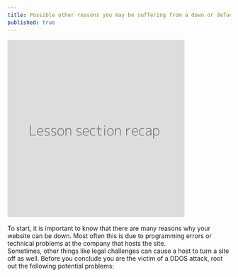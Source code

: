 ```yaml
---
title: Possible other reasons you may be suffering from a down or defaced website
published: true
---
```

![](recap.png)

To start, it is important to know that there are many reasons why your website can be down. Most often this is due to programming errors or technical problems at the company that hosts the site.
<br>
Sometimes, other things like legal challenges can cause a host to turn a site off as well. Before you conclude you are the victim of a DDOS attack, root out the following potential problems: